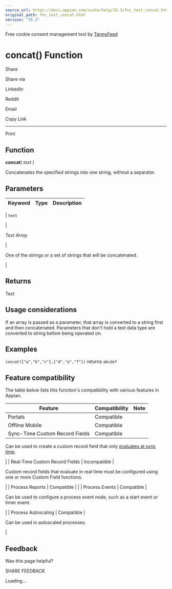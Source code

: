 ```yaml
---
source_url: https://docs.appian.com/suite/help/25.3/fnc_text_concat.html
original_path: fnc_text_concat.html
version: "25.3"
---
```


Free cookie consent management tool by [TermsFeed](https://www.termsfeed.com/)

# concat() Function

Share

Share via

LinkedIn

Reddit

Email

Copy Link

* * *

Print

## Function

**concat**( _text_ )

Concatenates the specified strings into one string, without a separator.

## Parameters

| Keyword | Type | Description |
| --- | --- | --- |
|
`text`

 |

_Text Array_

 |

One of the strings or a set of strings that will be concatenated.

 |

## Returns

Text

## Usage considerations

If an array is passed as a parameter, that array is converted to a string first and then concatenated. Parameters that don't hold a text data type are converted to string before being operated on.

## Examples

`concat({"a","b","c"},{"d","e","f"})` returns `abcdef`

## Feature compatibility

The table below lists this function's compatibility with various features in Appian.

| Feature | Compatibility | Note |
| --- | --- | --- |
| Portals | Compatible |  |
| Offline Mobile | Compatible |  |
| Sync-Time Custom Record Fields | Compatible |
Can be used to create a custom record field that only [evaluates at sync time](custom-record-fields.html#prodlink-sync-time-evaluations).

 |
| Real-Time Custom Record Fields | Incompatible |

Custom record fields that evaluate in real time must be configured using one or more Custom Field functions.

 |
| Process Reports | Compatible |  |
| Process Events | Compatible |

Can be used to configure a process event node, such as a start event or timer event.

 |
| Process Autoscaling | Compatible |

Can be used in autoscaled processes.

 |

## Feedback

Was this page helpful?

SHARE FEEDBACK

Loading...